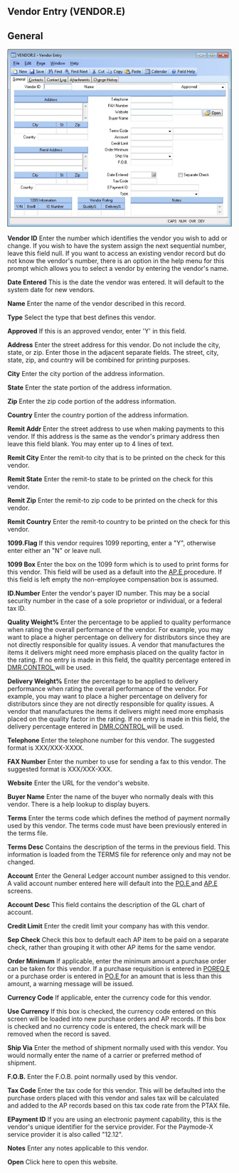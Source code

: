 ##  Vendor Entry (VENDOR.E)

<PageHeader />

##  General

![](./VENDOR-E-1.jpg)

**Vendor ID** Enter the number which identifies the vendor you wish to add or
change. If you wish to have the system assign the next sequential number,
leave this field null. If you want to access an existing vendor record but do
not know the vendor's number, there is an option in the help menu for this
prompt which allows you to select a vendor by entering the vendor's name.  
  
**Date Entered** This is the date the vendor was entered. It will default to
the system date for new vendors.  
  
**Name** Enter the name of the vendor described in this record.  
  
**Type** Select the type that best defines this vendor.  
  
**Approved** If this is an approved vendor, enter 'Y' in this field.  
  
**Address** Enter the street address for this vendor. Do not include the city,
state, or zip. Enter those in the adjacent separate fields. The street, city,
state, zip, and country will be combined for printing purposes.  
  
**City** Enter the city portion of the address information.  
  
**State** Enter the state portion of the address information.  
  
**Zip** Enter the zip code portion of the address information.  
  
**Country** Enter the country portion of the address information.  
  
**Remit Addr** Enter the street address to use when making payments to this
vendor. If this address is the same as the vendor's primary address then leave
this field blank. You may enter up to 4 lines of text.  
  
**Remit City** Enter the remit-to city that is to be printed on the check for
this vendor.  
  
**Remit State** Enter the remit-to state to be printed on the check for this
vendor.  
  
**Remit Zip** Enter the remit-to zip code to be printed on the check for this
vendor.  
  
**Remit Country** Enter the remit-to country to be printed on the check for
this vendor.  
  
**1099.Flag** If this vendor requires 1099 reporting, enter a "Y", otherwise
enter either an "N" or leave null.  
  
**1099 Box** Enter the box on the 1099 form which is to used to print forms for this vendor. This field will be used as a default into the [ AP.E ](../../../../../rover/AP-OVERVIEW/AP-ENTRY/AP-E) procedure. If this field is left empty the non-employee compensation box is assumed.   
  
**ID.Number** Enter the vendor's payer ID number. This may be a social
security number in the case of a sole proprietor or individual, or a federal
tax ID.  
  
**Quality Weight%** Enter the percentage to be applied to quality performance when rating the overall performance of the vendor. For example, you may want to place a higher percentage on delivery for distributors since they are not directly responsible for quality issues. A vendor that manufactures the items it delivers might need more emphasis placed on the quality factor in the rating. If no entry is made in this field, the qualtity percentage entered in [ DMR.CONTROL ](DMR-CONTROL/README.md) will be used.   
  
**Delivery Weight%** Enter the percentage to be applied to delivery performance when rating the overall performance of the vendor. For example, you may want to place a higher percentage on delivery for distributors since they are not directly responsible for quality issues. A vendor that manufactures the items it delivers might need more emphasis placed on the quality factor in the rating. If no entry is made in this field, the delivery percentage entered in [ DMR.CONTROL ](DMR-CONTROL/README.md) will be used.   
  
**Telephone** Enter the telephone number for this vendor. The suggested format
is XXX/XXX-XXXX.  
  
**FAX Number** Enter the number to use for sending a fax to this vendor. The
suggested format is XXX/XXX-XXX.  
  
**Website** Enter the URL for the vendor's website.  
  
**Buyer Name** Enter the name of the buyer who normally deals with this
vendor. There is a help lookup to display buyers.  
  
**Terms** Enter the terms code which defines the method of payment normally
used by this vendor. The terms code must have been previously entered in the
terms file.  
  
**Terms Desc** Contains the description of the terms in the previous field.
This information is loaded from the TERMS file for reference only and may not
be changed.  
  
**Account** Enter the General Ledger account number assigned to this vendor. A valid account number entered here will default into the [ PO.E ](PO-E/README.md) and [ AP.E ](../../../../../rover/AP-OVERVIEW/AP-ENTRY/AP-E) screens.   
  
**Account Desc** This field contains the description of the GL chart of
account.  
  
**Credit Limit** Enter the credit limit your company has with this vendor.  
  
**Sep Check** Check this box to default each AP item to be paid on a separate
check, rather than grouping it with other AP items for the same vendor.  
  
**Order Minimum** If applicable, enter the minimum amount a purchase order can be taken for this vendor. If a purchase requisition is entered in [ POREQ.E ](POREQ-E/README.md) or a purchase order is entered in [ PO.E ](PO-E/README.md) for an amount that is less than this amount, a warning message will be issued.   
  
**Currency Code** If applicable, enter the currency code for this vendor.  
  
**Use Currency** If this box is checked, the currency code entered on this
screen will be loaded into new purchase orders and AP records. If this box is
checked and no currency code is entered, the check mark will be removed when
the record is saved.  
  
**Ship Via** Enter the method of shipment normally used with this vendor. You
would normally enter the name of a carrier or preferred method of shipment.  
  
**F.O.B.** Enter the F.O.B. point normally used by this vendor.  
  
**Tax Code** Enter the tax code for this vendor. This will be defaulted into
the purchase orders placed with this vendor and sales tax will be calculated
and added to the AP records based on this tax code rate from the PTAX file.  
  
**EPayment ID** If you are using an electronic payment capability, this is the
vendor's unique identifier for the service provider. For the Paymode-X service
provider it is also called "12.12".  
  
**Notes** Enter any notes applicable to this vendor.  
  
**Open** Click here to open this website.  
  
  
<badge text= "Version 8.10.57" vertical="middle" />

<PageFooter />